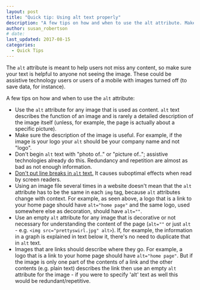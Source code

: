 ```yaml
---
layout: post
title: "Quick tip: Using alt text properly"
description: "A few tips on how and when to use the alt attribute. Make sure your text is helpful and most importantly meaningful."
author: susan_robertson
# date:
last_updated: 2017-08-15
categories:
  - Quick Tips
---
```

The `alt` attribute is meant to help users not miss any content, so make sure your text is helpful to anyone not seeing the image. These could be assistive technology users or users of a mobile with images turned off (to save data, for instance).

A few tips on how and when to use the `alt` attribute:

- Use the `alt` attribute for any image that is used as content. `alt` text describes the function of an image and is rarely a detailed description of the image itself (unless, for example, the page is actually about a specific picture).
- Make sure the description of the image is useful. For example, if the image is your logo your `alt` should be your company name and not "logo".
- Don't begin `alt` text with "photo of.." or "picture of.."; assistive technologies already do this. Redundancy and repetition are almost as bad as not enough information.
- [Don't put line breaks in `alt` text.](https://developer.paciellogroup.com/blog/2015/09/short-note-on-coding-alt-text/) It causes suboptimal effects when read by screen readers.
- Using an image file several times in a website doesn't mean that the `alt` attribute has to be the same in each `img` tag, because `alt` attributes change with context. For example, as seen above, a logo that is a link to your home page should have `alt="home page"` and the same logo, used somewhere else as decoration, should have `alt=""`.
- Use an empty `alt` attribute for any image that is decorative or not necessary for understanding the content of the page (`alt=""` or just `alt` - e.g. `<img src="prettyswirl.jpg" alt>`). If, for example, the information in a graph is explained in text below it, there's no need to duplicate that in `alt` text.
- Images that are links should describe where they go. For example, a logo that is a link to your home page should have `alt="home page"`. But if the image is only one part of the contents of a link and the other contents (e.g. plain text) describes the link then use an empty `alt` attribute for the image - if you were to specify 'alt' text as well this would be redundant/repetitive.
